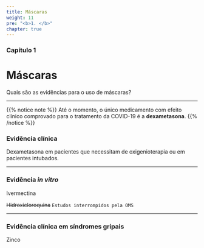 ```yaml
---
title: Máscaras
weight: 11
pre: "<b>1. </b>"
chapter: true
---
```


### Capítulo 1

# Máscaras

Quais são as evidências para o uso de máscaras?

***


{{% notice note %}}
Até o momento, o único medicamento com efeito clínico comprovado para o tratamento da COVID-19 é a **dexametasona**.
{{% /notice %}}

### Evidência clínica

Dexametasona em pacientes que necessitam de oxigenioterapia ou em pacientes intubados.

***

### Evidência *in vitro*

Ivermectina

~~Hidroxicloroquina~~ `Estudos interrompidos pela OMS`

***

### Evidência clínica em síndromes gripais

Zinco
